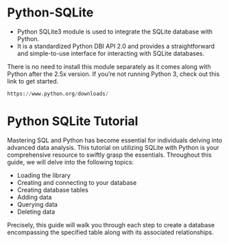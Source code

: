 # Python-SQLite
-  Python SQLite3 module is used to integrate the SQLite database with Python.
-  It is a standardized Python DBI API 2.0 and provides a straightforward and simple-to-use interface for interacting with SQLite databases.

There is no need to install this module separately as it comes along with Python after the 2.5x version.
If you’re not running Python 3, check out this link to get started.

```python 
https://www.python.org/downloads/
```

# Python SQLite Tutorial
Mastering SQL and Python has become essential for individuals delving into advanced data analysis. This tutorial on utilizing SQLite with Python is your comprehensive resource to swiftly grasp the essentials. Throughout this guide, we will delve into the following topics:

- Loading the library
- Creating and connecting to your database
- Creating database tables
- Adding data
- Querying data
- Deleting data

Precisely, this guide will walk you through each step to create a database encompassing the specified table along with its associated relationships.



